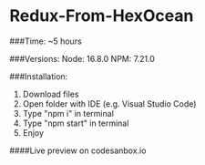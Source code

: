 # Redux-From-HexOcean

###Time:
~5 hours

###Versions:
Node: 16.8.0
NPM: 7.21.0

###Installation:

1. Download files
2. Open folder with IDE (e.g. Visual Studio Code)
3. Type "npm i" in terminal
4. Type "npm start" in terminal
5. Enjoy

####Live preview on codesanbox.io
